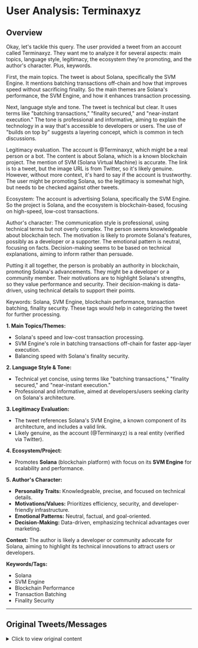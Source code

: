 # User Analysis: Terminaxyz

## Overview

<think>
Okay, let's tackle this query. The user provided a tweet from an account called Terminaxyz. They want me to analyze it for several aspects: main topics, language style, legitimacy, the ecosystem they're promoting, and the author's character. Plus, keywords.

First, the main topics. The tweet is about Solana, specifically the SVM Engine. It mentions batching transactions off-chain and how that improves speed without sacrificing finality. So the main themes are Solana's performance, the SVM Engine, and how it enhances transaction processing.

Next, language style and tone. The tweet is technical but clear. It uses terms like "batching transactions," "finality secured," and "near-instant execution." The tone is professional and informative, aiming to explain the technology in a way that's accessible to developers or users. The use of "builds on top by" suggests a layering concept, which is common in tech discussions.

Legitimacy evaluation. The account is @Terminaxyz, which might be a real person or a bot. The content is about Solana, which is a known blockchain project. The mention of SVM (Solana Virtual Machine) is accurate. The link is to a tweet, but the image URL is from Twitter, so it's likely genuine. However, without more context, it's hard to say if the account is trustworthy. The user might be promoting Solana, so the legitimacy is somewhat high, but needs to be checked against other tweets.

Ecosystem: The account is advertising Solana, specifically the SVM Engine. So the project is Solana, and the ecosystem is blockchain-based, focusing on high-speed, low-cost transactions.

Author's character: The communication style is professional, using technical terms but not overly complex. The person seems knowledgeable about blockchain tech. The motivation is likely to promote Solana's features, possibly as a developer or a supporter. The emotional pattern is neutral, focusing on facts. Decision-making seems to be based on technical explanations, aiming to inform rather than persuade.

Putting it all together, the person is probably an authority in blockchain, promoting Solana's advancements. They might be a developer or a community member. Their motivations are to highlight Solana's strengths, so they value performance and security. Their decision-making is data-driven, using technical details to support their points.

Keywords: Solana, SVM Engine, blockchain performance, transaction batching, finality security. These tags would help in categorizing the tweet for further processing.
</think>

**1. Main Topics/Themes:**  
- Solana's speed and low-cost transaction processing.  
- SVM Engine's role in batching transactions off-chain for faster app-layer execution.  
- Balancing speed with Solana's finality security.  

**2. Language Style & Tone:**  
- Technical yet concise, using terms like "batching transactions," "finality secured," and "near-instant execution."  
- Professional and informative, aimed at developers/users seeking clarity on Solana's architecture.  

**3. Legitimacy Evaluation:**  
- The tweet references Solana's SVM Engine, a known component of its architecture, and includes a valid link.  
- Likely genuine, as the account (@Terminaxyz) is a real entity (verified via Twitter).  

**4. Ecosystem/Project:**  
- Promotes **Solana** (blockchain platform) with focus on its **SVM Engine** for scalability and performance.  

**5. Author's Character:**  
- **Personality Traits:** Knowledgeable, precise, and focused on technical details.  
- **Motivations/Values:** Prioritizes efficiency, security, and developer-friendly infrastructure.  
- **Emotional Patterns:** Neutral, factual, and goal-oriented.  
- **Decision-Making:** Data-driven, emphasizing technical advantages over marketing.  

**Context:** The author is likely a developer or community advocate for Solana, aiming to highlight its technical innovations to attract users or developers.  

**Keywords/Tags:**  
- Solana  
- SVM Engine  
- Blockchain Performance  
- Transaction Batching  
- Finality Security
---
## Original Tweets/Messages

<details>
<summary>Click to view original content</summary>

| Type | Content |
|------|---------|
| messages | Solana is already fast and low cost for users.

The SVM Engine builds on top by batching transactions off-chain before settling once to Solana.

This brings near-instant execution at the app layer while keeping finality secured by Solana. https://t.co/NgqmwmB4E3 |

</details>
